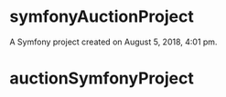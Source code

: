 symfonyAuctionProject
=====================

A Symfony project created on August 5, 2018, 4:01 pm.
# auctionSymfonyProject
